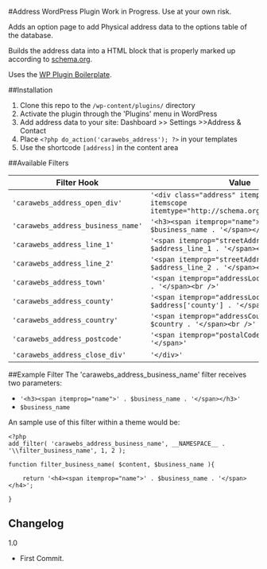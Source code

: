 #Address WordPress Plugin
Work in Progress. Use at your own risk.

Adds an option page to add Physical address data to the options table of the database.

Builds the address data into a HTML block that is properly marked up according to [schema.org](http://schema.org).

Uses the [WP Plugin Boilerplate](https://github.com/DevinVinson/WordPress-Plugin-Boilerplate).

##Installation

1. Clone this repo to the `/wp-content/plugins/` directory
2. Activate the plugin through the 'Plugins' menu in WordPress
3. Add address data to your site: Dashboard >> Settings >>Address & Contact
4. Place `<?php do_action('carawebs_address'); ?>` in your templates
5. Use the shortcode `[address]` in the content area

##Available Filters

|Filter Hook|Value |Variables|
|----|----|----|
|`'carawebs_address_open_div'`|`'<div class="address" itemprop="address" itemscope itemtype="http://schema.org/PostalAddress">'`|-|
|`'carawebs_address_business_name'`|`'<h3><span itemprop="name">' . $business_name . '</span></h3>'`|`$business_name`|
|`'carawebs_address_line_1'`|`'<span itemprop="streetAddress">' . $address_line_1 . '</span><br />'`|`$address_line_1`|
|`'carawebs_address_line_2'`|`'<span itemprop="streetAddress">' . $address_line_2 . '</span><br />'`|`$address_line_2`|
|`'carawebs_address_town'`|`'<span itemprop="addressLocality">' . $town . '</span><br />'`|`$town`|
|`'carawebs_address_county'`|`'<span itemprop="addressLocality">' . $address['county'] . '</span><br />'`|`$county`|
|`'carawebs_address_country'`|`'<span itemprop="addressCountry">' . $country . '</span><br />'`|`$country`|
|`'carawebs_address_postcode'`|`'<span itemprop="postalCode">' . $postcode . '</span>'`|`$postcode`|
|`'carawebs_address_close_div'`|`'</div>'`|-|

##Example Filter
The 'carawebs_address_business_name' filter receives two parameters:

* `'<h3><span itemprop="name">' . $business_name . '</span></h3>'`
* `$business_name`

An sample use of this filter within a theme would be:

~~~
<?php
add_filter( 'carawebs_address_business_name', __NAMESPACE__ . '\\filter_business_name', 1, 2 );

function filter_business_name( $content, $business_name ){

	return '<h4><span itemprop="name">' . $business_name . '</span></h4>';

}
~~~

## Changelog

1.0
* First Commit.
